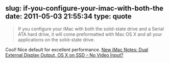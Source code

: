 slug: if-you-configure-your-imac-with-both-the
date: 2011-05-03 21:55:34
type: quote
---

> If you configure your iMac with both the solid-state drive and a Serial ATA hard drive, it will come preformatted with Mac OS X and all your applications on the solid-state drive.

Cool! Nice default for excellent performance. [New iMac Notes: Dual External Display Output, OS X on SSD – No Video Input?](http://www.macstories.net/news/new-imac-notes-dual-external-display-output-os-x-on-ssd-no-video-input/)
